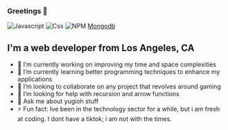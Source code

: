 ### Greetings 👋
![Javascript](https://img.shields.io/badge/JavaScript-F7DF1E?style=for-the-badge&logo=javascript&logoColor=black) ![Css](https://img.shields.io/badge/CSS-239120?&style=for-the-badge&logo=css3&logoColor=white) ![NPM](https://img.shields.io/badge/npm-CB3837?style=for-the-badge&logo=npm&logoColor=white) [Mongodb](https://img.shields.io/badge/MongoDB-4EA94B?style=for-the-badge&logo=mongodb&logoColor=white)

## I'm a web developer from Los Angeles, CA

- 🔭 I’m currently working on improving my time and space complexities
- 🌱 I’m currently learning better programming techniques to enhance my applications
- 👯 I’m looking to collaborate on any project that revolves around gaming
- 🤔 I’m looking for help with recursion and arrow functions
- 💬 Ask me about yugioh stuff
- ⚡ Fun fact: Ive been in the technology sector for a while, but i am fresh at coding. I dont have a tiktok; i am not with the times.
